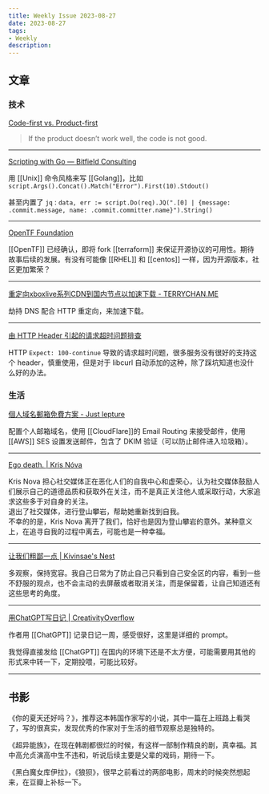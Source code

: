 ```yaml
---
title: Weekly Issue 2023-08-27
date: 2023-08-27
tags:
- Weekly
description: 
---
```



## 文章

### 技术

[Code-first vs. Product-first](https://thezbook.com/code-first-vs-product-first)

> If the product doesn’t work well, the code is not good.  

---

[Scripting with Go — Bitfield Consulting](https://bitfieldconsulting.com/golang/scripting)

用 [[Unix]] 命令风格来写 [[Golang]]，比如 `script.Args().Concat().Match("Error").First(10).Stdout()`

甚至内置了 `jq` : `data, err := script.Do(req).JQ(".[0] | {message: .commit.message, name: .commit.committer.name}").String()`


---

[OpenTF Foundation](https://opentf.org/announcement)

[[OpenTF]] 已经确认，即将 fork [[terraform]] 来保证开源协议的可用性。期待故事后续的发展。有没有可能像 [[RHEL]] 和 [[centos]] 一样，因为开源版本，社区更加繁荣？


---

[重定向xboxlive系列CDN到国内节点以加速下载 - TERRYCHAN.ME](https://blog.terrychan.me/2021/redirct-xboxlive-cdn-to-china)

劫持 DNS 配合 HTTP 重定向，来加速下载。

---

[由 HTTP Header 引起的请求超时问题排查](https://selfboot.cn/2023/08/08/http_100_continue/)

HTTP `Expect: 100-continue`  导致的请求超时问题，很多服务没有很好的支持这个 header，慎重使用，但是对于 libcurl 自动添加的这种，除了踩坑知道也没什么好的办法。


### 生活



[個人域名郵箱免費方案 - Just lepture](https://lepture.com/zh/2023/free-email-provider)

配置个人邮箱域名，使用 [[CloudFlare]]的 Email Routing 来接受邮件，使用 [[AWS]] SES 设置发送邮件，包含了 DKIM 验证（可以防止邮件进入垃圾箱）。


---

[Ego death. | Kris Nóva](https://krisnova.net/posts/ego-death/)
	
Kris Nova 担心社交媒体正在恶化人们的自我中心和虚荣心，认为社交媒体鼓励人们展示自己的道德品质和获取外在关注，而不是真正关注他人或采取行动，大家追求这些多于对自身的关注。   
退出了社交媒体，进行登山攀岩，帮助她重新找到自我。     
不幸的的是，Kris Nova 离开了我们，恰好也是因为登山攀岩的意外。某种意义上，在追寻自我的过程中离去，可能也是一种幸福。     

---



[让我们粗鄙一点 | Kivinsae's Nest](https://www.kivinsae.com/2023/08/23/2023-08-24-talking_with_people/)

多观察，保持宽容。我自己日常为了防止自己只看到自己安全区的内容，看到一些不舒服的观点，也不会主动的去屏蔽或者取消关注，而是保留着，让自己知道还有这些思考的角度。


---

[用ChatGPT写日记 | CreativityOverflow](https://quail.ink/goldengrape/p/write-diary-with-chatgpt)

作者用 [[ChatGPT]] 记录日记一周，感受很好，这里是详细的 prompt。

我觉得直接发给 [[ChatGPT]] 在国内的环境下还是不太方便，可能需要用其他的形式来中转一下，定期投喂，可能比较好。

---



## 书影


《你的夏天还好吗？》，推荐这本韩国作家写的小说，其中一篇在上班路上看哭了，写的很真实，发现优秀的作家对于生活的细节观察总是独特的。

《超异能族》，在现在韩剧都很烂的时候，有这样一部制作精良的剧，真幸福。其中高允贞演高中生不违和，听说后续主要是父辈的戏码，期待一下。


《黑白魔女库伊拉》，《狼狈》，很早之前看过的两部电影，周末的时候突然想起来，在豆瓣上补标一下。




